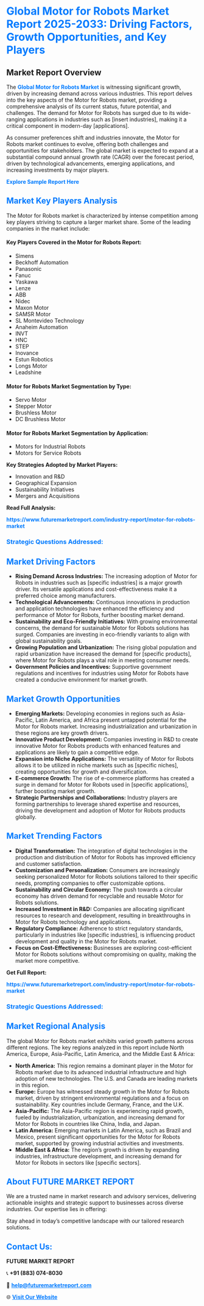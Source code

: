 <h1 style="color: #007BFF;">Global Motor for Robots Market Report 2025-2033: Driving Factors, Growth Opportunities, and Key Players</h1>

<section id="overview">
<h2>Market Report Overview</h2>
<p>The <a href="https://www.futuremarketreport.com/industry-report/motor-for-robots-market" style="color: #007BFF; text-decoration: none;"><strong>Global Motor for Robots Market</strong></a> is witnessing significant growth, driven by increasing demand across various industries. This report delves into the key aspects of the Motor for Robots market, providing a comprehensive analysis of its current status, future potential, and challenges. The demand for Motor for Robots has surged due to its wide-ranging applications in industries such as [insert industries], making it a critical component in modern-day [applications].</p>
<p>As consumer preferences shift and industries innovate, the Motor for Robots market continues to evolve, offering both challenges and opportunities for stakeholders. The global market is expected to expand at a substantial compound annual growth rate (CAGR) over the forecast period, driven by technological advancements, emerging applications, and increasing investments by major players.</p>
</section>

<section id="overview">
<p><a href="https://www.futuremarketreport.com/request-sample/reportId=90328" style="color: #007BFF; text-decoration: none;"><strong>Explore Sample Report Here</strong></a></p>
</section>

<section id="key-players">
<h2 style="color: #007BFF;">Market Key Players Analysis</h2>
<p>The Motor for Robots market is characterized by intense competition among key players striving to capture a larger market share. Some of the leading companies in the market include:</p>
<h4>Key Players Covered in the Motor for Robots Report:</h4>
<ul><li>Simens</li><li>Beckhoff Automation</li><li>Panasonic</li><li>Fanuc</li><li>Yaskawa</li><li>Lenze</li><li>ABB</li><li>Nidec</li><li>Maxon Motor</li><li>SAMSR Motor</li><li>SL Montevideo Technology</li><li>Anaheim Automation</li><li>INVT</li><li>HNC</li><li>STEP</li><li>Inovance</li><li>Estun Robotics</li><li>Longs Motor</li><li>Leadshine</li></ul>
<h4>Motor for Robots Market Segmentation by Type:</h4>
<ul><li>Servo Motor</li><li>Stepper Motor</li><li>Brushless Motor</li><li>DC Brushless Motor</li></ul>

<h4>Motor for Robots Market Segmentation by Application:</h4>
<ul><li>Motors for Industrial Robots</li><li>Motors for Service Robots</li></ul>
<p><strong>Key Strategies Adopted by Market Players:</strong></p>
<ul>
<li>Innovation and R&D</li>
<li>Geographical Expansion</li>
<li>Sustainability Initiatives</li>
<li>Mergers and Acquisitions</li>
</ul>
</section>

<section>
<p><strong>Read Full Analysis: </strong></p><a href="https://www.futuremarketreport.com/industry-report/motor-for-robots-market" style="color: #007BFF; text-decoration: none;"><strong>https://www.futuremarketreport.com/industry-report/motor-for-robots-market</strong></a>
<h3 style="color: #007BFF;">Strategic Questions Addressed:</h3>
</section>

<section id="driving-factors">
<h2 style="color: #007BFF;">Market Driving Factors</h2>
<ul>
<li><strong>Rising Demand Across Industries:</strong> The increasing adoption of Motor for Robots in industries such as [specific industries] is a major growth driver. Its versatile applications and cost-effectiveness make it a preferred choice among manufacturers.</li>
<li><strong>Technological Advancements:</strong> Continuous innovations in production and application technologies have enhanced the efficiency and performance of Motor for Robots, further boosting market demand.</li>
<li><strong>Sustainability and Eco-Friendly Initiatives:</strong> With growing environmental concerns, the demand for sustainable Motor for Robots solutions has surged. Companies are investing in eco-friendly variants to align with global sustainability goals.</li>
<li><strong>Growing Population and Urbanization:</strong> The rising global population and rapid urbanization have increased the demand for [specific products], where Motor for Robots plays a vital role in meeting consumer needs.</li>
<li><strong>Government Policies and Incentives:</strong> Supportive government regulations and incentives for industries using Motor for Robots have created a conducive environment for market growth.</li>
</ul>
</section>

<section id="growth-opportunities">
<h2 style="color: #007BFF;">Market Growth Opportunities</h2>
<ul>
<li><strong>Emerging Markets:</strong> Developing economies in regions such as Asia-Pacific, Latin America, and Africa present untapped potential for the Motor for Robots market. Increasing industrialization and urbanization in these regions are key growth drivers.</li>
<li><strong>Innovative Product Development:</strong> Companies investing in R&D to create innovative Motor for Robots products with enhanced features and applications are likely to gain a competitive edge.</li>
<li><strong>Expansion into Niche Applications:</strong> The versatility of Motor for Robots allows it to be utilized in niche markets such as [specific niches], creating opportunities for growth and diversification.</li>
<li><strong>E-commerce Growth:</strong> The rise of e-commerce platforms has created a surge in demand for Motor for Robots used in [specific applications], further boosting market growth.</li>
<li><strong>Strategic Partnerships and Collaborations:</strong> Industry players are forming partnerships to leverage shared expertise and resources, driving the development and adoption of Motor for Robots products globally.</li>
</ul>
</section>

<section id="trending-factors">
<h2 style="color: #007BFF;">Market Trending Factors</h2>
<ul>
<li><strong>Digital Transformation:</strong> The integration of digital technologies in the production and distribution of Motor for Robots has improved efficiency and customer satisfaction.</li>
<li><strong>Customization and Personalization:</strong> Consumers are increasingly seeking personalized Motor for Robots solutions tailored to their specific needs, prompting companies to offer customizable options.</li>
<li><strong>Sustainability and Circular Economy:</strong> The push towards a circular economy has driven demand for recyclable and reusable Motor for Robots solutions.</li>
<li><strong>Increased Investment in R&D:</strong> Companies are allocating significant resources to research and development, resulting in breakthroughs in Motor for Robots technology and applications.</li>
<li><strong>Regulatory Compliance:</strong> Adherence to strict regulatory standards, particularly in industries like [specific industries], is influencing product development and quality in the Motor for Robots market.</li>
<li><strong>Focus on Cost-Effectiveness:</strong> Businesses are exploring cost-efficient Motor for Robots solutions without compromising on quality, making the market more competitive.</li>
</ul>
</section>

<section>
<p><strong>Get Full Report: </strong></p><a href="https://www.futuremarketreport.com/industry-report/motor-for-robots-market" style="color: #007BFF; text-decoration: none;"><strong>https://www.futuremarketreport.com/industry-report/motor-for-robots-market</strong></a>
<h3 style="color: #007BFF;">Strategic Questions Addressed:</h3>
</section>


<section id="regional-analysis">
<h2 style="color: #007BFF;">Market Regional Analysis</h2>
<p>The global Motor for Robots market exhibits varied growth patterns across different regions. The key regions analyzed in this report include North America, Europe, Asia-Pacific, Latin America, and the Middle East & Africa:</p>
<ul>
<li><strong>North America:</strong> This region remains a dominant player in the Motor for Robots market due to its advanced industrial infrastructure and high adoption of new technologies. The U.S. and Canada are leading markets in this region.</li>
<li><strong>Europe:</strong> Europe has witnessed steady growth in the Motor for Robots market, driven by stringent environmental regulations and a focus on sustainability. Key countries include Germany, France, and the U.K.</li>
<li><strong>Asia-Pacific:</strong> The Asia-Pacific region is experiencing rapid growth, fueled by industrialization, urbanization, and increasing demand for Motor for Robots in countries like China, India, and Japan.</li>
<li><strong>Latin America:</strong> Emerging markets in Latin America, such as Brazil and Mexico, present significant opportunities for the Motor for Robots market, supported by growing industrial activities and investments.</li>
<li><strong>Middle East & Africa:</strong> The region’s growth is driven by expanding industries, infrastructure development, and increasing demand for Motor for Robots in sectors like [specific sectors].</li>
</ul>
</section>

<footer>
<h2 style="color: #007BFF;">About FUTURE MARKET REPORT</h2>
<p>We are a trusted name in market research and advisory services, delivering actionable insights and strategic support to businesses across diverse industries. Our expertise lies in offering:</p>

<p>Stay ahead in today’s competitive landscape with our tailored research solutions.</p>

<h2 style="color: #007BFF;">Contact Us:</h2>
<p><strong>FUTURE MARKET REPORT</strong></p>
<p>📞 <strong>+91 (883) 074-8030</strong></p>
<p>📧 <strong><a href="mailto:help@futuremarketreport.com" style="color: #007BFF;">help@futuremarketreport.com</a></strong></p>
<p>🌐 <strong><a href="https://www.futuremarketreport.com/" style="color: #007BFF;">Visit Our Website</a></strong></p>
</footer>
